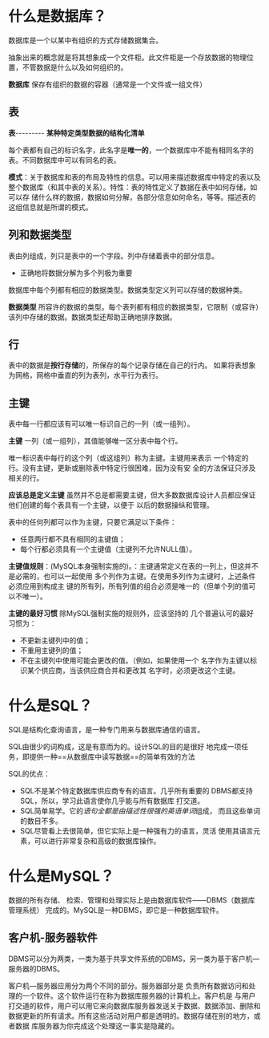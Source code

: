 # 什么是数据库？

数据库是一个以某中有组织的方式存储数据集合。

抽象出来的概念就是将其想象成一个文件柜。此文件柜是一个存放数据的物理位置，不管数据是什么以及如何组织的。

**数据库** 保存有组织的数据的容器（通常是一个文件或一组文件）

## 表

**表**--------- **某种特定类型数据的结构化清单**

每个表都有自己的标识名字，此名字是**唯一的**，一个数据库中不能有相同名字的表。不同数据库中可以有同名的表。

**模式**：关于数据库和表的布局及特性的信息。可以用来描述数据库中特定的表以及整个数据库（和其中表的关系）。特性：表的特性定义了数据在表中如何存储，如可以存 储什么样的数据，数据如何分解，各部分信息如何命名，等等。描述表的这组信息就是所谓的模式。

## 列和数据类型

表由列组成，列只是表中的一个字段。列中存储着表中的部分信息。

- 正确地将数据分解为多个列极为重要

数据库中每个列都有相应的数据类型。数据类型定义列可以存储的数据种类。

**数据类型** 所容许的数据的类型。每个表列都有相应的数据类型，它限制（或容许）该列中存储的数据。数据类型还帮助正确地排序数据。

## 行

表中的数据是**按行存储**的，所保存的每个记录存储在自己的行内。 如果将表想象为网格，网格中垂直的列为表列，水平行为表行。

## 主键

表中每一行都应该有可以唯一标识自己的一列（或一组列）。

**主键** 一列（或一组列），其值能够唯一区分表中每个行。

唯一标识表中每行的这个列（或这组列）称为主键。主键用来表示 一个特定的行。没有主键，更新或删除表中特定行很困难，因为没有安 全的方法保证只涉及相关的行。

**应该总是定义主键** 虽然并不总是都需要主键，但大多数数据库设计人员都应保证他们创建的每个表具有一个主键，以便于 以后的数据操纵和管理。

表中的任何列都可以作为主键，只要它满足以下条件：

- 任意两行都不具有相同的主键值；
- 每个行都必须具有一个主键值（主键列不允许NULL值）。

**主键值规则**：(MySQL本身强制实施的)。：主键通常定义在表的一列上，但这并不是必需的，也可以一起使用 多个列作为主键。在使用多列作为主键时，上述条件必须应用到构成主 键的所有列，所有列值的组合必须是唯一的（但单个列的值可以不唯一）。

**主键的最好习惯** 除MySQL强制实施的规则外，应该坚持的 几个普遍认可的最好习惯为： 

- 不更新主键列中的值；
- 不重用主键列的值；
- 不在主键列中使用可能会更改的值。（例如，如果使用一个 名字作为主键以标识某个供应商，当该供应商合并和更改其 名字时，必须更改这个主键。

# 什么是SQL？

SQL是结构化查询语言，是一种专门用来与数据库通信的语言。

SQL由很少的词构成，这是有意而为的。设计SQL的目的是很好 地完成一项任务，即提供一种==从数据库中读写数据==的简单有效的方法

SQL的优点：

- SQL不是某个特定数据库供应商专有的语言。几乎所有重要的 DBMS都支持SQL，所以，学习此语言使你几乎能与所有数据库 打交道。
- SQL简单易学。它的*语句全都是由描述性很强的英语单词*组成， 而且这些单词的数目不多。
- SQL尽管看上去很简单，但它实际上是一种强有力的语言，灵活 使用其语言元素，可以进行非常复杂和高级的数据库操作。

# 什么是MySQL？

数据的所有存储、 检索、管理和处理实际上是由数据库软件——DBMS（数据库管理系统） 完成的。MySQL是一种DBMS，即它是一种数据库软件。

## 客户机-服务器软件

DBMS可以分为两类，一类为基于共享文件系统的DBMS，另一类为基于客户机—服务器的DBMS。

客户机—服务器应用分为两个不同的部分。服务器部分是 负责所有数据访问和处理的一个软件。这个软件运行在称为数据库服务器的计算机上。客户机是 与用户打交道的软件，用户可以用它来向数据库服务器发送关于数据、数据添加、删除和数据更新的所有请求。所有这些活动对用户都是透明的。数据存储在别的地方，或者数据 库服务器为你完成这个处理这一事实是隐藏的。
